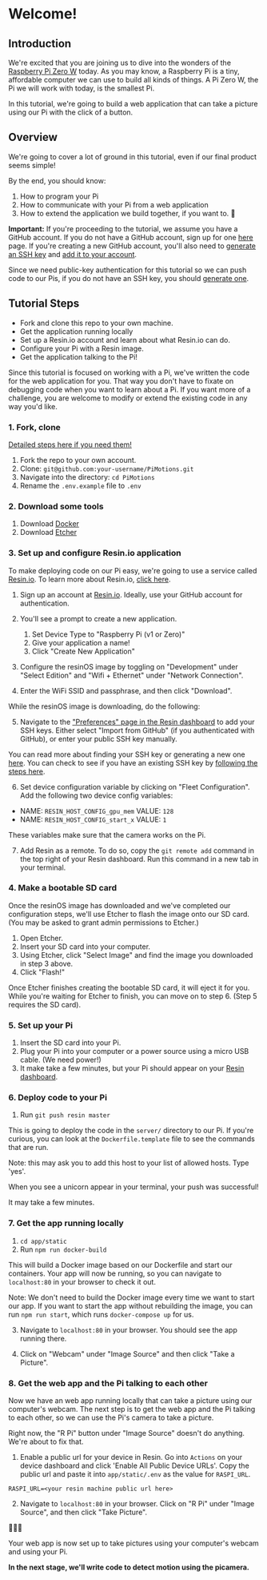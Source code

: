 # Welcome!
## Introduction

We're excited that you are joining us to dive into the wonders of the [Raspberry Pi Zero W](https://www.raspberrypi.org/products/raspberry-pi-zero-w/) today. As you may know, a Raspberry Pi is a tiny, affordable computer we can use to build all kinds of things. A Pi Zero W, the Pi we will work with today, is the smallest Pi.

In this tutorial, we're going to build a web application that can take a picture using our Pi with the click of a button.

## Overview
We're going to cover a lot of ground in this tutorial, even if our final product seems simple!

By the end, you should know:
1. How to program your Pi
1. How to communicate with your Pi from a web application
1. How to extend the application we build together, if you want to. :tada:

**Important:**
If you're proceeding to the tutorial, we assume you have a GitHub account. If you do not have a GitHub account, sign up for one [here](https://github.com/join) page.
If you're creating a new GitHub account, you'll also need to [generate an SSH key](https://help.github.com/articles/generating-a-new-ssh-key-and-adding-it-to-the-ssh-agent/) and [add it to your account](https://help.github.com/articles/adding-a-new-ssh-key-to-your-github-account/).

Since we need public-key authentication for this tutorial so we can push code to our Pis, if you do not have an SSH key, you should [generate one](https://help.github.com/articles/generating-a-new-ssh-key-and-adding-it-to-the-ssh-agent/).

## Tutorial Steps
- Fork and clone this repo to your own machine.
- Get the application running locally
- Set up a Resin.io account and learn about what Resin.io can do.
- Configure your Pi with a Resin image.
- Get the application talking to the Pi!

Since this tutorial is focused on working with a Pi, we've written the code for the web application for you. That way you don't have to fixate on debugging code when you want to learn about a Pi. If you want more of a challenge, you are welcome to modify or extend the existing code in any way you'd like.

### 1. Fork, clone
[Detailed steps here if you need them!](https://help.github.com/articles/fork-a-repo/)

1. Fork the repo to your own account.
2. Clone: `git@github.com:your-username/PiMotions.git`
3. Navigate into the directory: `cd PiMotions`
4. Rename the `.env.example` file to `.env`

### 2. Download some tools

1. Download [Docker](https://www.docker.com/community-edition)
2. Download [Etcher](https://etcher.io/)

### 3. Set up and configure Resin.io application

To make deploying code on our Pi easy, we're going to use a service called [Resin.io](https://resin.io/).
To learn more about Resin.io, [click here](https://docs.resin.io/understanding/understanding-code-deployment/).

1. Sign up an account at [Resin.io](https://resin.io/). Ideally, use your GitHub account for authentication.

2. You'll see a prompt to create a new application.
    1. Set Device Type to "Raspberry Pi (v1 or Zero)"
    1. Give your application a name!
    1. Click "Create New Application"

3. Configure the resinOS image by toggling on "Development" under "Select Edition" and "Wifi + Ethernet" under "Network Connection".
4. Enter the WiFi SSID and passphrase, and then click "Download".

While the resinOS image is downloading, do the following:

5. Navigate to the ["Preferences" page in the Resin dashboard](https://dashboard.resin.io/preferences/sshkeys) to add your SSH keys. Either select "Import from GitHub" (if you authenticated with GitHub), or enter your public SSH key manually.

You can read more about finding your SSH key or generating a new one [here](https://help.github.com/articles/adding-a-new-ssh-key-to-your-github-account/).
You can check to see if you have an existing SSH key by [following the steps here](https://help.github.com/articles/checking-for-existing-ssh-keys/).

6. Set device configuration variable by clicking on "Fleet Configuration". Add the following two device config variables:
- NAME: `RESIN_HOST_CONFIG_gpu_mem` VALUE: `128`
- NAME: `RESIN_HOST_CONFIG_start_x` VALUE: `1`

These variables make sure that the camera works on the Pi.

7. Add Resin as a remote. To do so, copy the `git remote add` command in the top right of your Resin dashboard. Run this command in a new tab in your terminal.

### 4. Make a bootable SD card

Once the resinOS image has downloaded and we've completed our configuration steps, we'll use Etcher to flash the image onto our SD card. (You may be asked to grant admin permissions to Etcher.)

1. Open Etcher.
2. Insert your SD card into your computer.
3. Using Etcher, click "Select Image" and find the image you downloaded in step 3 above.
4. Click "Flash!"

Once Etcher finishes creating the bootable SD card, it will eject it for you.
While you're waiting for Etcher to finish, you can move on to step 6. (Step 5 requires the SD card).

### 5. Set up your Pi

1. Insert the SD card into your Pi.
2. Plug your Pi into your computer or a power source using a micro USB cable. (We need power!)
3. It make take a few minutes, but your Pi should appear on your [Resin dashboard](https://dashboard.resin.io/apps).

### 6. Deploy code to your Pi

1. Run `git push resin master`

This is going to deploy the code in the `server/` directory to our Pi.
If you're curious, you can look at the `Dockerfile.template` file to see the commands that are run.

Note: this may ask you to add this host to your list of allowed hosts. Type 'yes'.

When you see a unicorn appear in your terminal, your push was successful!

It may take a few minutes.

### 7. Get the app running locally

1. `cd app/static`
2. Run `npm run docker-build`

This will build a Docker image based on our Dockerfile and start our containers. Your app will now be running, so you can navigate to `localhost:80` in your browser to check it out.

Note: We don't need to build the Docker image every time we want to start our app. If you want to start the app without rebuilding the image, you can run `npm run start`, which runs `docker-compose up` for us.

3. Navigate to `localhost:80` in your browser. You should see the app running there.

4. Click on "Webcam" under "Image Source" and then click "Take a Picture".

### 8. Get the web app and the Pi talking to each other

Now we have an web app running locally that can take a picture using our computer's webcam.
The next step is to get the web app and the Pi talking to each other, so we can use the Pi's camera to take a picture.

Right now, the "R Pi" button under "Image Source" doesn't do anything. We're about to fix that.

1. Enable a public url for your device in Resin. Go into `Actions` on your device dashboard and click 'Enable All Public Device URLs'.
Copy the public url and paste it into `app/static/.env` as the value for `RASPI_URL`.

```
RASPI_URL=<your resin machine public url here>
```
2. Navigate to `localhost:80` in your browser. Click on "R Pi" under "Image Source", and then click "Take Picture".

:tada::tada::tada:

Your web app is now set up to take pictures using your computer's webcam and using your Pi.

**In the next stage, we'll write code to detect motion using the picamera.**
